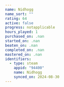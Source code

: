 ```yaml
---
name: Nidhogg
name_sort: ""
rating: 64
active: false
progress: notapplicable
hours_played: 1
purchased_on: .nan
started_on: .nan
beaten_on: .nan
completed_on: .nan
mastered_on: .nan
identifiers:
  - type: steam
    appid: "94400"
    name: Nidhogg
    synced_on: 2024-08-30
---
```

